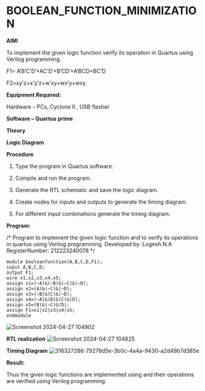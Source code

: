 # BOOLEAN_FUNCTION_MINIMIZATION

**AIM:**

To implement the given logic function verify its operation in Quartus using Verilog programming.

F1= A’B’C’D’+AC’D’+B’CD’+A’BCD+BC’D 

F2=xy’z+x’y’z+w’xy+wx’y+wxy

**Equipment Required:**

Hardware – PCs, Cyclone II , USB flasher

**Software – Quartus prime**

**Theory**

**Logic Diagram**

**Procedure**

1.	Type the program in Quartus software.

2.	Compile and run the program.

3.	Generate the RTL schematic and save the logic diagram.

4.	Create nodes for inputs and outputs to generate the timing diagram.

5.	For different input combinations generate the timing diagram.


**Program:**

/* Program to implement the given logic function and to verify its operations in quartus using Verilog programming. 
Developed by: Logesh.N.A
RegisterNumber: 212223240078
*/
```
module booleanfunction(A,B,C,D,F1); 
input A,B,C,D; 
output F1; 
wire x1,x2,x3,x4,x5; 
assign x1=(~A)&(~B)&(~C)&(~D); 
assign x2=(A)&(~C)&(~D); 
assign x3=(~B)&(C)&(~D); 
assign x4=(~A)&(B)&(C)&(D); 
assign x5=(B)&(~C)&(D); 
assign F1=x1|x2|x3|x4|x5; 
endmodule 
```
![Screenshot 2024-04-27 104902](https://github.com/Logesh051/BOOLEAN_FUNCTION_MINIMIZATION/assets/144979188/ec458d28-0128-4943-946a-7107acc0d77f)

**RTL realization**
![Screenshot 2024-04-27 104825](https://github.com/Logesh051/BOOLEAN_FUNCTION_MINIMIZATION/assets/144979188/463e8bc1-eb4a-4b76-aab8-29cff37b0de0)

**Timing Diagram**
![316327286-79278d5e-3b0c-4a4a-9430-a2d49b7d385e](https://github.com/Logesh051/BOOLEAN_FUNCTION_MINIMIZATION/assets/144979188/52552769-8352-40dc-a362-72a6317c382b)

**Result:**

Thus the given logic functions are implemented using and their operations are verified using Verilog programming.

